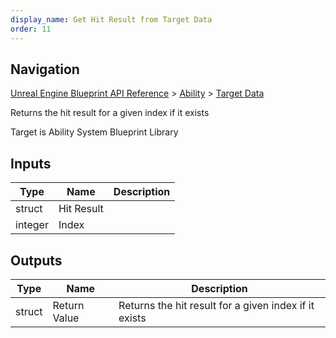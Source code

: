 ```yaml
---
display_name: Get Hit Result from Target Data
order: 11
---
```

## Navigation

[Unreal Engine Blueprint API Reference](https://dev.epicgames.com/documentation/en-us/unreal-engine/BlueprintAPI) > [Ability](https://dev.epicgames.com/documentation/en-us/unreal-engine/BlueprintAPI/Ability) > [Target Data](https://dev.epicgames.com/documentation/en-us/unreal-engine/BlueprintAPI/Ability/TargetData)

Returns the hit result for a given index if it exists

Target is Ability System Blueprint Library

## Inputs

| Type | Name | Description |
| --- | --- | --- |
| struct | Hit Result |  |
| integer | Index |  |

## Outputs

| Type | Name | Description |
| --- | --- | --- |
| struct | Return Value | Returns the hit result for a given index if it exists |
